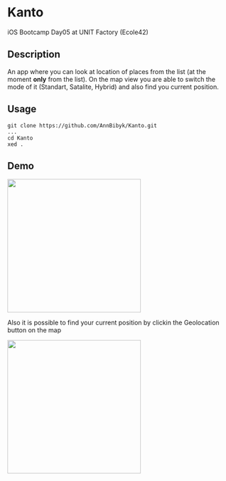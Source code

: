 # Kanto
iOS Bootcamp Day05 at UNIT Factory (Ecole42)

## Description

An app where you can look at location of places from the list (at the moment **only** from the list). On the map view you are able to switch the mode of it (Standart, Satalite, Hybrid) and also find you current position. 

## Usage

```
git clone https://github.com/AnnBibyk/Kanto.git
...
cd Kanto
xed .
```

## Demo

<img src="https://media.giphy.com/media/mJ8nKSPrM1v76g5Tkg/giphy.gif" width="300">

Also it is possible to find your current position by clickin the Geolocation button on the map

<img src="https://media.giphy.com/media/cmxZbJQujzRJUGilud/giphy.gif" width="300">

